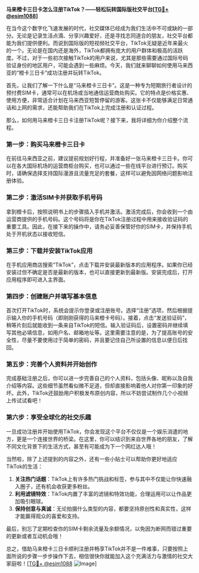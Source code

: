 **马来橙卡三日卡怎么注册TikTok？——轻松玩转国际版社交平台[[TG💪+ @esim1088](https://t.me/s/esim1088)]**

在当今这个数字化飞速发展的时代，社交媒体已经成为我们生活中不可或缺的一部分。无论是记录生活点滴、分享兴趣爱好，还是寻找志同道合的朋友，社交平台都能为我们提供便利。而说到国际版的短视频社交平台，TikTok无疑是近年来最火的一个。无论是在国内还是海外，TikTok都拥有庞大的用户群体和极高的活跃度。不过，对于一些初次接触TikTok的用户来说，尤其是那些需要通过国际号码验证身份的地区用户，可能会遇到一些麻烦。今天，我们就来聊聊如何使用马来西亚的“橙卡三日卡”成功注册并玩转TikTok。

首先，让我们了解一下什么是“马来橙卡三日卡”。这是一种专为短期旅行者设计的预付费SIM卡，通常可以在机场或当地通信运营商处购买。它的特点是价格实惠、使用方便，非常适合计划在马来西亚短暂停留的游客。这张卡不仅能够满足日常通话和上网的需求，还能帮助我们在TikTok上完成注册和认证过程。

那么，如何用马来橙卡三日卡注册TikTok呢？接下来，我将详细为你介绍整个流程。

### 第一步：购买马来橙卡三日卡

在前往马来西亚之前，建议提前规划好行程，并准备好一张马来橙卡三日卡。你可以在各大国际机场的运营商柜台购买，也可以通过一些在线平台进行预订。购买时，请确保选择支持国际漫游且流量充足的套餐，这样可以避免因网络问题影响注册体验。

### 第二步：激活SIM卡并获取手机号码

拿到橙卡后，按照说明书上的步骤插入手机并激活。激活完成后，你会收到一个由运营商提供的手机号码。这个号码将是你在TikTok注册过程中用来接收验证码的重要工具。因此，在接下来的操作中，请务必妥善保管好你的SIM卡，并保持手机处于开机状态以接收短信。

### 第三步：下载并安装TikTok应用

在手机应用商店搜索“TikTok”，点击下载并安装最新版本的应用程序。如果你已经安装过但不确定是否是最新的版本，也可以直接更新到最新版。安装完成后，打开应用程序即可进入主界面。

### 第四步：创建账户并填写基本信息

首次打开TikTok时，系统会提示你登录或注册账号。选择“注册”选项，然后根据提示输入你的手机号码（即刚刚获得的马来橙卡号码）。接着，点击“发送验证码”，稍等片刻后就能收到一条来自TikTok的短信。输入验证码后，设置密码并继续填写其他必填信息，如用户名、邮箱地址等。这里需要注意的是，为了提高账号的安全性，尽量不要使用过于简单的密码，并且要记住自己所设置的信息以便日后找回。

### 第五步：完善个人资料并开始创作

完成基础注册之后，你可以进一步完善自己的个人资料，包括头像、昵称以及自我介绍等内容。这些细节虽然看似微不足道，但却直接影响着他人对你第一印象的好坏。此外，TikTok还鼓励用户积极发布原创内容，所以不妨尝试制作几个小视频上传试试看吧！

### 第六步：享受全球化的社交乐趣

一旦成功注册并开始使用TikTok，你会发现这个平台不仅仅是一个娱乐消遣的地方，更是一个连接世界的桥梁。在这里，你可以结识到来自世界各地的朋友，了解不同文化背景下的生活方式，甚至有可能成为下一个网红达人哦！

当然啦，除了上述提到的内容之外，还有一些小贴士可以帮助你更好地适应TikTok的生活：

1. **关注热门话题**：TikTok上有许多热门挑战和标签，参与其中不仅能让你快速融入圈子，还有机会收获更多粉丝。
2. **利用滤镜特效**：TikTok内置了丰富的滤镜和特效功能，合理运用可以让作品更加吸引眼球。
3. **保持创意与真诚**：无论拍摄什么类型的内容，都要坚持原创性和真实性，这样才能赢得观众的喜爱和支持。

最后，别忘了定期检查你的SIM卡剩余流量及余额情况，以免因为断网而错过重要的更新或者互动机会哦！

总之，借助马来橙卡三日卡顺利注册并畅享TikTok并不是一件难事，只要按照上面所说的步骤一步步操作下去，相信很快你就能加入这个充满活力与激情的社交大家庭啦！[[TG💪+ @esim1088](https://t.me/s/esim1088) ![Image](https://i.postimg.cc/4NQfJmqS/Snipaste-2025-05-13-00-14-12.png)]